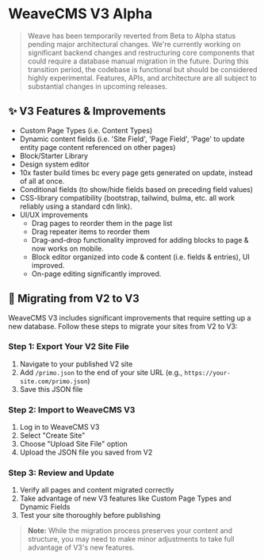 # WeaveCMS V3 Alpha

> Weave has been temporarily reverted from Beta to Alpha status pending major architectural changes. We're currently working on significant backend changes and restructuring core components that could require a database manual migration in the future. During this transition period, the codebase is functional but should be considered highly experimental. Features, APIs, and architecture are all subject to substantial changes in upcoming releases.


## ✨ V3 Features & Improvements

- Custom Page Types (i.e. Content Types)
- Dynamic content fields (i.e. 'Site Field', 'Page Field', 'Page' to update entity page content referenced on other pages)
- Block/Starter Library
- Design system editor
- 10x faster build times bc every page gets generated on update, instead of all at once. 
- Conditional fields (to show/hide fields based on preceding field values)
- CSS-library compatibility (bootstrap, tailwind, bulma, etc. all work reliably using a standard cdn link). 
- UI/UX improvements
  - Drag pages to reorder them in the page list
  - Drag repeater items to reorder them
  - Drag-and-drop functionality improved for adding blocks to page & now works on mobile.
  - Block editor organized into code & content (i.e. fields & entries), UI improved.
  - On-page editing significantly improved.

## 🔄 Migrating from V2 to V3

WeaveCMS V3 includes significant improvements that require setting up a new database. Follow these steps to migrate your sites from V2 to V3:

### Step 1: Export Your V2 Site File
1. Navigate to your published V2 site
2. Add `/primo.json` to the end of your site URL (e.g., `https://your-site.com/primo.json`)
3. Save this JSON file

### Step 2: Import to WeaveCMS V3
1. Log in to WeaveCMS V3
2. Select "Create Site"
3. Choose "Upload Site File" option
4. Upload the JSON file you saved from V2

### Step 3: Review and Update
1. Verify all pages and content migrated correctly
2. Take advantage of new V3 features like Custom Page Types and Dynamic Fields
3. Test your site thoroughly before publishing

> **Note:** While the migration process preserves your content and structure, you may need to make minor adjustments to take full advantage of V3's new features.

